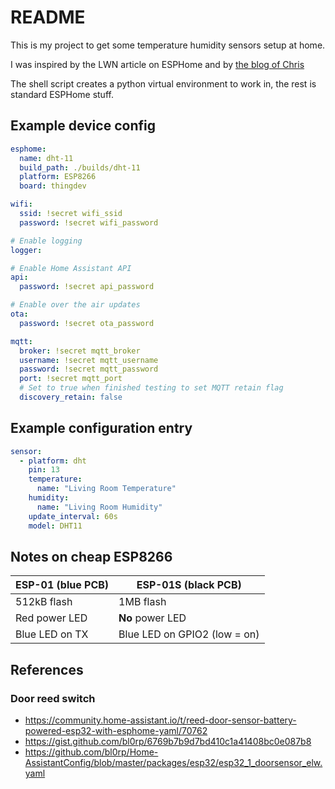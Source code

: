 # README

This is my project to get some temperature humidity sensors setup at home.

I was inspired by the LWN article on ESPHome and by [the blog of Chris](https://blog.christophersmart.com/2020/03/31/defining-home-automation-devices-in-yaml-with-esphome-and-home-assistant-no-programming-required/)

The shell script creates a python virtual environment to work in, the rest is standard ESPHome stuff.

## Example device config

```yaml
esphome:
  name: dht-11
  build_path: ./builds/dht-11
  platform: ESP8266
  board: thingdev

wifi:
  ssid: !secret wifi_ssid
  password: !secret wifi_password

# Enable logging
logger:

# Enable Home Assistant API
api:
  password: !secret api_password

# Enable over the air updates
ota:
  password: !secret ota_password

mqtt:
  broker: !secret mqtt_broker
  username: !secret mqtt_username
  password: !secret mqtt_password
  port: !secret mqtt_port
  # Set to true when finished testing to set MQTT retain flag
  discovery_retain: false
```

## Example configuration entry

```yaml
sensor:
  - platform: dht
    pin: 13
    temperature:
      name: "Living Room Temperature"
    humidity:
      name: "Living Room Humidity"
    update_interval: 60s
    model: DHT11
```

## Notes on cheap ESP8266

| ESP-01 (blue PCB) | ESP-01S (black PCB) |
| ------------- | ------------- |
| 512kB flash | 1MB flash |
| Red power LED | **No** power LED |
| Blue LED on TX | Blue LED on GPIO2 (low = on) |

## References

### Door reed switch

* <https://community.home-assistant.io/t/reed-door-sensor-battery-powered-esp32-with-esphome-yaml/70762>
* <https://gist.github.com/bl0rp/6769b7b9d7bd410c1a41408bc0e087b8>
* <https://github.com/bl0rp/Home-AssistantConfig/blob/master/packages/esp32/esp32_1_doorsensor_elw.yaml>

